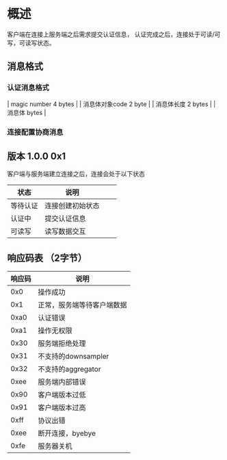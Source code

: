 # 概述

客户端在连接上服务端之后需求提交认证信息，
认证完成之后，连接处于可读/可写，可读写状态。

## 消息格式
### 认证消息格式
| magic number 4 bytes |
| 消息体对象code 2 byte  |
| 消息体长度 2 bytes     |
| 消息体 bytes          |

### 连接配置协商消息


## 版本 1.0.0 0x1
客户端与服务端建立连接之后，连接会处于以下状态

|状态|说明|||
|-|-|-|-|
|等待认证|连接创建初始状态|||
|认证中|提交认证信息|||
|可读写|读写数据交互|||

## 响应码表 （2字节）
|响应码|说明|
|-|-|
|0x0| 操作成功|
|0x1|正常，服务端等待客户端数据|
|0xa0|认证错误|
|0xa1|操作无权限|
|0x30|服务端拒绝处理|
|0x31|不支持的downsampler|
|0x32|不支持的aggregator|
|0xee|服务端内部错误|
|0x90|客户端版本过低|
|0x91|客户端版本过高|
|0xff|协议出错|
|0xee|断开连接，byebye|
|0xfe|服务器关机|


